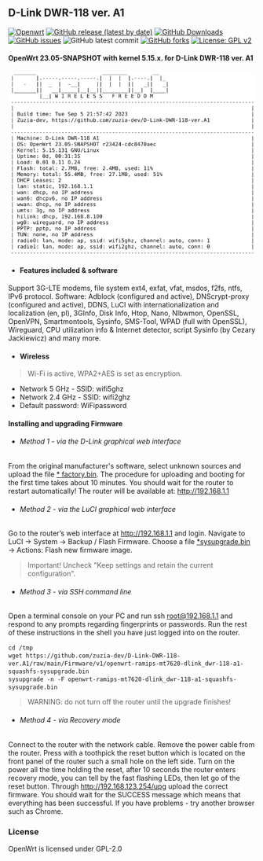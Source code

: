 ##  D-Link DWR-118 ver. A1
[![Openwrt](https://img.shields.io/badge/os-OpenWrt-<COLOR>.svg)](https://github.com/zuzia-dev/openwrt/) [![GitHub release (latest by date)](https://img.shields.io/github/v/release/zuzia-dev/D-Link-DWR-118-ver.A1?color=orange)](https://github.com/zuzia-dev/D-Link-DWR-118-ver.A1/releases/latest) [![GitHub Downloads](https://img.shields.io/github/downloads/zuzia-dev/D-Link-DWR-118-ver.A1/total)](https://github.com/zuzia-dev/D-Link-DWR-118-ver.A1/releases/latest) [![GitHub issues](https://img.shields.io/github/issues/zuzia-dev/D-Link-DWR-118-ver.A1?color=green)](https://GitHub.com/zuzia-dev/D-Link-DWR-118-ver.A1/issues) ![GitHub latest commit](https://img.shields.io/github/last-commit/zuzia-dev/D-Link-DWR-118-ver.A1?color=00BFFF) [![GitHub forks](https://img.shields.io/github/forks/zuzia-dev/D-Link-DWR-118-ver.A1?color=93917C)](https://GitHub.com/zuzia-dev/D-Link-DWR-118-ver.A1/forks) [![License: GPL v2](https://img.shields.io/badge/License-GPL_v2-blue.svg)](https://github.com/zuzia-dev/D-Link-DWR-118-ver.A1#license) 

#### OpenWrt 23.05-SNAPSHOT with kernel 5.15.x. for D-Link DWR-118 ver. A1
<img src="https://github.com/zuzia-dev/D-Link-DWR-118-ver.A1/blob/055f62d73578cfd74c42e76b3b496218cd41b4af/Firmware/Terminal-sysinfo-v1.jpg?raw=true" width="640" />

- ####   Features included & software
Support 3G-LTE modems, file system ext4, exfat, vfat, msdos, f2fs, ntfs, IPv6 protocol. Software: Adblock (configured and active), DNScrypt-proxy (configured and active), DDNS, LuCI with internationalization and localization (en, pl), 3GInfo, Disk Info, Htop, Nano, Nlbwmon, OpenSSL, OpenVPN, Smartmontools, Sysinfo, SMS-Tool, WPAD (full with OpenSSL), Wireguard, CPU utilization info & Internet detector, script Sysinfo (by Cezary Jackiewicz) and many more.

- ####    Wireless
> Wi-Fi is active, WPA2+AES is set as encryption. 
- Network 5 GHz - SSID: wifi5ghz
- Network 2.4 GHz - SSID: wifi2ghz
- Default password: WiFipassword

#### Installing and upgrading Firmware
- ###### Method 1 - via the D-Link graphical web interface
From the original manufacturer's software, select unknown sources and upload the file [* factory.bin](https://github.com/zuzia-dev/D-Link-DWR-118-ver.A1/raw/main/Firmware/v1/openwrt-ramips-mt7620-dlink_dwr-118-a1-squashfs-factory.bin). The procedure for uploading and booting for the first time takes about 10 minutes. You should wait for the router to restart automatically! The router will be available at: http://192.168.1.1
- ###### Method 2 - via the LuCI graphical web interface
Go to the router’s web interface at http://192.168.1.1 and login. Navigate to LuCI → System → Backup / Flash Firmware. Choose a file [*sysupgrade.bin](https://github.com/zuzia-dev/D-Link-DWR-118-ver.A1/raw/main/Firmware/v1/openwrt-ramips-mt7620-dlink_dwr-118-a1-squashfs-sysupgrade.bin) → Actions: Flash new firmware image.
> Important! Uncheck "Keep settings and retain the current configuration".
- ###### Method 3 - via SSH command line
Open a terminal console on your PC and run ssh root@192.168.1.1 and respond to any prompts regarding fingerprints or passwords. Run the rest of these instructions in the shell you have just logged into on the router.
```
cd /tmp
wget https://github.com/zuzia-dev/D-Link-DWR-118-ver.A1/raw/main/Firmware/v1/openwrt-ramips-mt7620-dlink_dwr-118-a1-squashfs-sysupgrade.bin
sysupgrade -n -F openwrt-ramips-mt7620-dlink_dwr-118-a1-squashfs-sysupgrade.bin
```
> WARNING: do not turn off the router until the upgrade finishes!
- ###### Method 4 - via Recovery mode
Connect to the router with the network cable. Remove the power cable from the router. Press with a toothpick the reset button which is located on the front panel of the router such a small hole on the left side.  Turn on the power all the time holding the reset, after 10 seconds the router enters recovery mode, you can tell by the fast flashing LEDs, then let go of the reset button. Through http://192.168.123.254/upg upload the correct firmware. You should wait for the SUCCESS message which means that everything has been successful. If you have problems - try another browser such as Chrome.

### License
OpenWrt is licensed under GPL-2.0
